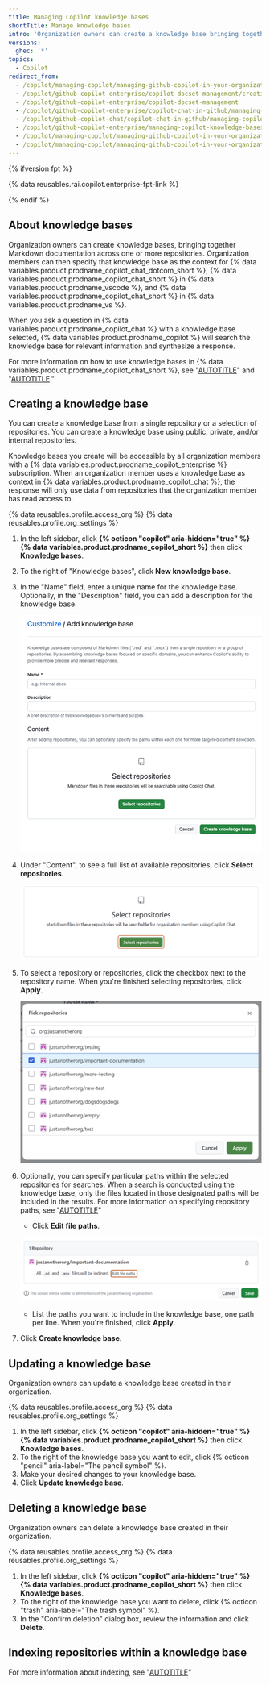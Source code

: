 ```yaml
---
title: Managing Copilot knowledge bases
shortTitle: Manage knowledge bases
intro: 'Organization owners can create a knowledge base bringing together Markdown documentation across one or more repositories, and then organization members can use that knowledge base as context for {% data variables.product.prodname_copilot_chat_dotcom_short %}.'
versions:
  ghec: '*'
topics:
  - Copilot
redirect_from:
  - /copilot/managing-copilot/managing-github-copilot-in-your-organization/enhancing-copilot-for-your-organization/managing-copilot-knowledge-bases
  - /copilot/github-copilot-enterprise/copilot-docset-management/creating-private-docsets
  - /copilot/github-copilot-enterprise/copilot-docset-management
  - /copilot/github-copilot-enterprise/copilot-chat-in-github/managing-copilot-knowledge-bases
  - /copilot/github-copilot-chat/copilot-chat-in-github/managing-copilot-knowledge-bases
  - /copilot/github-copilot-enterprise/managing-copilot-knowledge-bases
  - /copilot/managing-copilot/managing-github-copilot-in-your-organization/managing-copilot-knowledge-bases
  - /copilot/managing-copilot/managing-github-copilot-in-your-organization/managing-github-copilot-features-in-your-organization/managing-copilot-knowledge-bases
---
```


{% ifversion fpt %}

{% data reusables.rai.copilot.enterprise-fpt-link %}

{% endif %}

## About knowledge bases

Organization owners can create knowledge bases, bringing together Markdown documentation across one or more repositories. Organization members can then specify that knowledge base as the context for {% data variables.product.prodname_copilot_chat_dotcom_short %}, {% data variables.product.prodname_copilot_chat_short %} in {% data variables.product.prodname_vscode %}, and {% data variables.product.prodname_copilot_chat_short %} in {% data variables.product.prodname_vs %}.

When you ask a question in {% data variables.product.prodname_copilot_chat %} with a knowledge base selected, {% data variables.product.prodname_copilot %} will search the knowledge base for relevant information and synthesize a response.

For more information on how to use knowledge bases in {% data variables.product.prodname_copilot_chat_short %}, see "[AUTOTITLE](/copilot/github-copilot-chat/copilot-chat-in-github/using-github-copilot-chat-in-githubcom#asking-a-question-about-a-knowledge-base)" and "[AUTOTITLE](/copilot/github-copilot-chat/copilot-chat-in-ides/using-github-copilot-chat-in-your-ide#asking-a-question-about-a-knowledge-base-in-github-copilot-chat)."

## Creating a knowledge base

You can create a knowledge base from a single repository or a selection of repositories. You can create a knowledge base using public, private, and/or internal repositories.

Knowledge bases you create will be accessible by all organization members with a {% data variables.product.prodname_copilot_enterprise %} subscription. When an organization member uses a knowledge base as context in {% data variables.product.prodname_copilot_chat %}, the response will only use data from repositories that the organization member has read access to.

{% data reusables.profile.access_org %}
{% data reusables.profile.org_settings %}

1. In the left sidebar, click **{% octicon "copilot" aria-hidden="true" %} {% data variables.product.prodname_copilot_short %}** then click **Knowledge bases**.
1. To the right of "Knowledge bases", click **New knowledge base**.
1. In the "Name" field, enter a unique name for the knowledge base. Optionally, in the "Description" field, you can add a description for the knowledge base.

    ![Screenshot of the "New knowledge base" page.](/assets/images/help/copilot/copilot-create-knowledge-base-page.png)

1. Under "Content", to see a full list of available repositories, click **Select repositories**.

    ![Screenshot of the "Select repositories" page. The "Select repositories" page is highlighted with a dark orange outline.](/assets/images/help/copilot/copilot-select-repositories-button.png)

1. To select a repository or repositories, click the checkbox next to the repository name. When you're finished selecting repositories, click **Apply**.

    ![Screenshot of the "Select repositories" page.](/assets/images/help/copilot/copilot-select-repositories-page.png)

1. Optionally, you can specify particular paths within the selected repositories for searches. When a search is conducted using the knowledge base, only the files located in those designated paths will be included in the results. For more information on specifying repository paths, see "[AUTOTITLE](/search-github/github-code-search/understanding-github-code-search-syntax#path-qualifier)"

      * Click **Edit file paths**.

      ![Screenshot of the list of selected repositories. The "Edit file paths" link is highlighted with a dark orange outline.](/assets/images/help/copilot/copilot-select-paths-button.png)

      * List the paths you want to include in the knowledge base, one path per line. When you're finished, click **Apply**.

1. Click **Create knowledge base**.

## Updating a knowledge base

Organization owners can update a knowledge base created in their organization.

{% data reusables.profile.access_org %}
{% data reusables.profile.org_settings %}

1. In the left sidebar, click **{% octicon "copilot" aria-hidden="true" %} {% data variables.product.prodname_copilot_short %}** then click **Knowledge bases**.
1. To the right of the knowledge base you want to edit, click {% octicon "pencil" aria-label="The pencil symbol" %}.
1. Make your desired changes to your knowledge base.
1. Click **Update knowledge base**.

## Deleting a knowledge base

Organization owners can delete a knowledge base created in their organization.

{% data reusables.profile.access_org %}
{% data reusables.profile.org_settings %}

1. In the left sidebar, click **{% octicon "copilot" aria-hidden="true" %} {% data variables.product.prodname_copilot_short %}** then click **Knowledge bases**.
1. To the right of the knowledge base you want to delete, click {% octicon "trash" aria-label="The trash symbol" %}.
1. In the "Confirm deletion" dialog box, review the information and click **Delete**.

## Indexing repositories within a knowledge base

For more information about indexing, see "[AUTOTITLE](/copilot/managing-copilot/managing-github-copilot-in-your-organization/customizing-copilot-for-your-organization/indexing-repositories-for-copilot-chat)"
